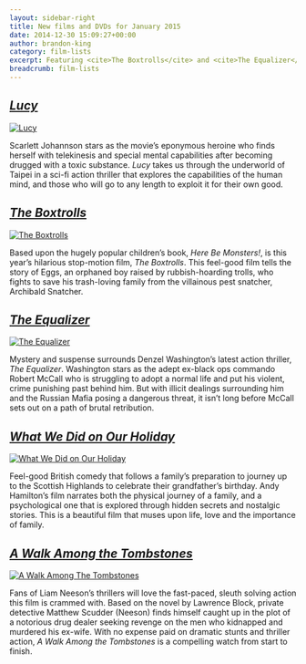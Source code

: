 ```yaml
---
layout: sidebar-right
title: New films and DVDs for January 2015
date: 2014-12-30 15:09:27+00:00
author: brandon-king
category: film-lists
excerpt: Featuring <cite>The Boxtrolls</cite> and <cite>The Equalizer</cite>.
breadcrumb: film-lists
---
```

## [<cite>Lucy</cite>](http://suffolk.spydus.co.uk/cgi-bin/spydus.exe/ENQ/OPAC/BIBENQ/13409048?QRY=CTIBIB%3C%20IRN(27170857)&QRYTEXT=Lucy%20%5Bvideorecording%5D)

[![Lucy](http://suffolklibraries.co.uk/wp-content/uploads/2014/12/lucy.jpg)](http://suffolk.spydus.co.uk/cgi-bin/spydus.exe/ENQ/OPAC/BIBENQ/13409048?QRY=CTIBIB%3C%20IRN(27170857)&QRYTEXT=Lucy%20%5Bvideorecording%5D)

Scarlett Johannson stars as the movie&#8217;s eponymous heroine who finds herself with telekinesis and special mental capabilities after becoming drugged with a toxic substance. <cite>Lucy</cite> takes us through the underworld of Taipei in a sci-fi action thriller that explores the capabilities of the human mind, and those who will go to any length to exploit it for their own good.

## [<cite>The Boxtrolls</cite>](http://suffolk.spydus.co.uk/cgi-bin/spydus.exe/ENQ/OPAC/BIBENQ/13409778?QRY=CTIBIB%3C%20IRN(5559194)&QRYTEXT=The%20Boxtrolls%20%5Bvideorecording%5D)

[![The Boxtrolls](http://suffolklibraries.co.uk/wp-content/uploads/2014/12/boxtrolls.jpg)](http://suffolk.spydus.co.uk/cgi-bin/spydus.exe/ENQ/OPAC/BIBENQ/13409778?QRY=CTIBIB%3C%20IRN(5559194)&QRYTEXT=The%20Boxtrolls%20%5Bvideorecording%5D)

Based upon the hugely popular children&#8217;s book, <cite>Here Be Monsters!</cite>, is this year&#8217;s hilarious stop-motion film, <cite>The Boxtrolls</cite>. This feel-good film tells the story of Eggs, an orphaned boy raised by rubbish-hoarding trolls, who fights to save his trash-loving family from the villainous pest snatcher, Archibald Snatcher.

## [<cite>The Equalizer</cite>](http://suffolk.spydus.co.uk/cgi-bin/spydus.exe/ENQ/OPAC/BIBENQ/13410108?QRY=CTIBIB%3C%20IRN(26250130)&QRYTEXT=The%20equalizer%20%5Bvideorecording%5D)

[![The Equalizer](http://suffolklibraries.co.uk/wp-content/uploads/2014/12/equalizer.jpg)](http://suffolk.spydus.co.uk/cgi-bin/spydus.exe/ENQ/OPAC/BIBENQ/13410108?QRY=CTIBIB%3C%20IRN(26250130)&QRYTEXT=The%20equalizer%20%5Bvideorecording%5D)

Mystery and suspense surrounds Denzel Washington&#8217;s latest action thriller, <cite>The Equalizer</cite>. Washington stars as the adept ex-black ops commando Robert McCall who is struggling to adopt a normal life and put his violent, crime punishing past behind him. But with illicit dealings surrounding him and the Russian Mafia posing a dangerous threat, it isn&#8217;t long before McCall sets out on a path of brutal retribution.

## [<cite>What We Did on Our Holiday</cite>](http://suffolk.spydus.co.uk/cgi-bin/spydus.exe/ENQ/OPAC/BIBENQ/13410439?QRY=CTIBIB%3C%20IRN(44977044)&QRYTEXT=What%20we%20did%20on%20our%20holiday%20%5Bvideorecording%5D)

[![What We Did on Our Holiday](http://suffolklibraries.co.uk/wp-content/uploads/2014/12/whatwedidholiday.jpg)](http://suffolk.spydus.co.uk/cgi-bin/spydus.exe/ENQ/OPAC/BIBENQ/13410439?QRY=CTIBIB%3C%20IRN(44977044)&QRYTEXT=What%20we%20did%20on%20our%20holiday%20%5Bvideorecording%5D)

Feel-good British comedy that follows a family&#8217;s preparation to journey up to the Scottish Highlands to celebrate their grandfather&#8217;s birthday. Andy Hamilton&#8217;s film narrates both the physical journey of a family, and a psychological one that is explored through hidden secrets and nostalgic stories. This is a beautiful film that muses upon life, love and the importance of family.

## [<cite>A Walk Among the Tombstones</cite>](http://suffolk.spydus.co.uk/cgi-bin/spydus.exe/ENQ/OPAC/BIBENQ/13410771?QRY=CTIBIB%3C%20IRN(5624487)&QRYTEXT=A%20walk%20among%20the%20tombstones%20%5Bvideorecording%5D)

[![A Walk Among The Tombstones](http://suffolklibraries.co.uk/wp-content/uploads/2014/12/walkamongtombstones.jpg)](http://suffolk.spydus.co.uk/cgi-bin/spydus.exe/ENQ/OPAC/BIBENQ/13410771?QRY=CTIBIB%3C%20IRN(5624487)&QRYTEXT=A%20walk%20among%20the%20tombstones%20%5Bvideorecording%5D)

Fans of Liam Neeson&#8217;s thrillers will love the fast-paced, sleuth solving action this film is crammed with. Based on the novel by Lawrence Block, private detective Matthew Scudder (Neeson) finds himself caught up in the plot of a notorious drug dealer seeking revenge on the men who kidnapped and murdered his ex-wife. With no expense paid on dramatic stunts and thriller action, <cite>A Walk Among the Tombstones</cite> is a compelling watch from start to finish.
